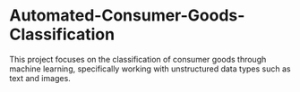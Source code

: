 # Automated-Consumer-Goods-Classification
This project focuses on the classification of consumer goods through machine learning, specifically working with unstructured data types such as text and images.

